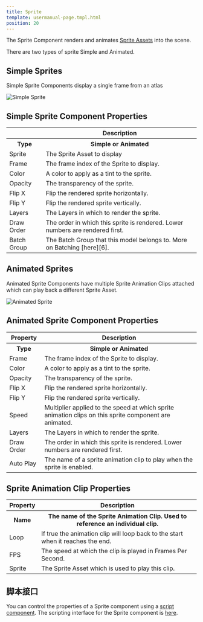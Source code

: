```yaml
---
title: Sprite
template: usermanual-page.tmpl.html
position: 20
---
```


The Sprite Component renders and animates [Sprite Assets][1] into the scene.

There are two types of sprite Simple and Animated.

## Simple Sprites

Simple Sprite Components display a single frame from an atlas

![Simple Sprite][2]

## Simple Sprite Component Properties

<table class="table table-striped">
    <col class="property-name"></col>
    <col class="property-description"></col>
    <tr><th></th><th>Description</th></tr>
    <tr><th>Type</th><th>Simple or Animated</th></tr>
    <tr><td>Sprite</td><td>The Sprite Asset to display</td></tr>
    <tr><td>Frame</td><td>The frame index of the Sprite to display.</td></tr>
    <tr><td>Color</td><td>A color to apply as a tint to the sprite.</td></tr>
    <tr><td>Opacity</td><td>The transparency of the sprite.</td></tr>
    <tr><td>Flip X</td><td>Flip the rendered sprite horizontally.</td></tr>
    <tr><td>Flip Y</td><td>Flip the rendered sprite vertically.</td></tr>
    <tr><td>Layers</td><td>The Layers in which to render the sprite.</td></tr>
    <tr><td>Draw Order</td><td>The order in which this sprite is rendered. Lower numbers are rendered first.</td></tr>
    <tr><td>Batch Group</td><td>The Batch Group that this model belongs to. More on Batching [here][6].</td></tr>
</table>

## Animated Sprites

Animated Sprite Components have multiple Sprite Animation Clips attached which can play back a different Sprite Asset.

![Animated Sprite][3]

## Animated Sprite Component Properties

<table class="table table-striped">
    <col class="property-name"></col>
    <col class="property-description"></col>
    <tr><th>Property</th><th>Description</th></tr>
    <tr><th>Type</th><th>Simple or Animated</th></tr>
    <tr><td>Frame</td><td>The frame index of the Sprite to display.</td></tr>
    <tr><td>Color</td><td>A color to apply as a tint to the sprite.</td></tr>
    <tr><td>Opacity</td><td>The transparency of the sprite.</td></tr>
    <tr><td>Flip X</td><td>Flip the rendered sprite horizontally.</td></tr>
    <tr><td>Flip Y</td><td>Flip the rendered sprite vertically.</td></tr>
    <tr><td>Speed</td><td>Multiplier applied to the speed at which sprite animation clips on this sprite component are animated.</td></tr>
    <tr><td>Layers</td><td>The Layers in which to render the sprite.</td></tr>
    <tr><td>Draw Order</td><td>The order in which this sprite is rendered. Lower numbers are rendered first.</td></tr>
    <tr><td>Auto Play</td><td>The name of a sprite animation clip to play when the sprite is enabled.</td></tr>
</table>

## Sprite Animation Clip Properties

<table class="table table-striped">
    <col class="property-name"></col>
    <col class="property-description"></col>
    <tr><th>Property</th><th>Description</th></tr>
    <tr><th>Name</th><th>The name of the Sprite Animation Clip. Used to reference an individual clip.</th></tr>
    <tr><td>Loop</td><td>If true the animation clip will loop back to the start when it reaches the end.</td></tr>
    <tr><td>FPS</td><td>The speed at which the clip is played in Frames Per Second.</td></tr>
    <tr><td>Sprite</td><td>The Sprite Asset which is used to play this clip.</td></tr>
</table>

## 脚本接口

You can control the properties of a Sprite component using a [script component][4]. The scripting interface for the Sprite component is [here][5].

[1]: /user-manual/assets/sprites
[2]: /images/user-manual/scenes/components/component-sprite-simple.png
[3]: /images/user-manual/scenes/components/component-sprite-animated.png
[4]: /user-manual/packs/components/script
[5]: /api/pc.SpriteComponent.html
[6]: /user-manual/optimization/batching

